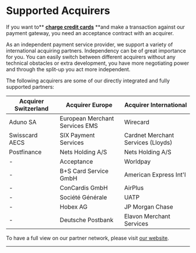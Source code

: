 # Supported Acquirers

If you want to** **[**charge credit cards**](/charge.md)** **and make a transaction against our payment gateway, you need an acceptance contract with an acquirer.

As an independent payment service provider, we support a variety of international acquiring partners. Independency can be of great importance for you. You can easily switch between different acquirers without any technical obstacles or extra development, you have more negotiating power and through the split-up you act more independent.

The following acquirers are some of our directly integrated and fully supported partners:

| Acquirer Switzerland | Acquirer Europe | Acquirer International |
| --- | --- | --- |
| Aduno SA | European Merchant Services EMS | Wirecard |
| Swisscard AECS | SIX Payment Services | Cardnet Merchant Services \(Lloyds\) |
| Postfinance | Nets Holding A/S | Nets Holding A/S |
| - | Acceptance | Worldpay |
| - | B+S Card Service GmbH | American Express Int'l |
| - | ConCardis GmbH | AirPlus |
| - | Société Générale | UATP |
| - | Hobex AG | JP Morgan Chase |
| - | Deutsche Postbank | Elavon Merchant Services |

To have a full view on our partner network, please visit [our website](https://www.datatrans.ch/en/e-payment/methods-of-payment-international/credit-cards).

---



